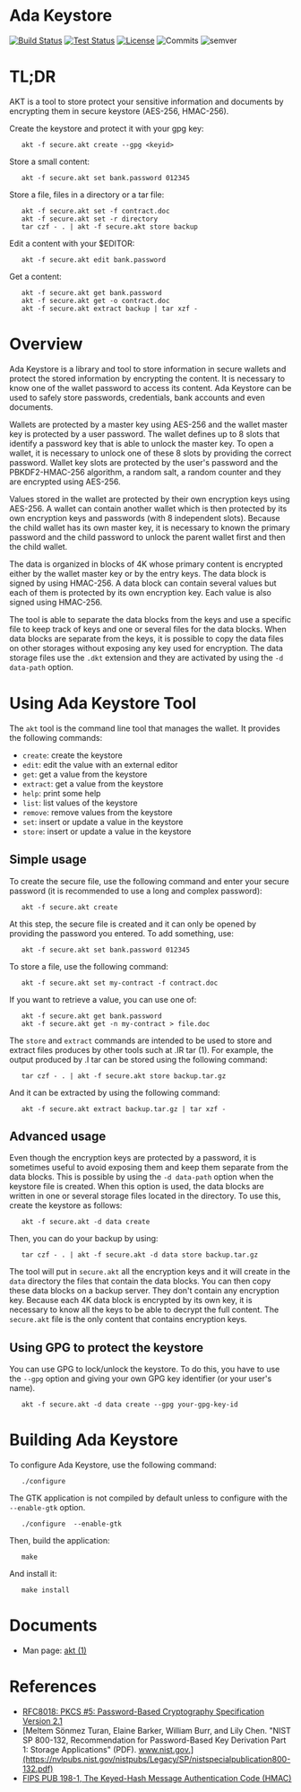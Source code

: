 # Ada Keystore

[![Build Status](https://img.shields.io/jenkins/s/http/jenkins.vacs.fr/Bionic-Ada-Keystore.svg)](http://jenkins.vacs.fr/job/Bionic-Ada-Keystore/)
[![Test Status](https://img.shields.io/jenkins/t/http/jenkins.vacs.fr/Bionic-Ada-Keystore.svg)](http://jenkins.vacs.fr/job/Bionic-Ada-Keystore/)
[![License](http://img.shields.io/badge/license-APACHE2-blue.svg)](LICENSE)
![Commits](https://img.shields.io/github/commits-since/stcarrez/ada-keystore/0.1.0.svg)
![semver](https://img.shields.io/badge/semver-2.0.0-blue.svg?cacheSeconds=2592000)

# TL;DR

AKT is a tool to store protect your sensitive information and documents by
encrypting them in secure keystore (AES-256, HMAC-256).

Create the keystore and protect it with your gpg key:
```
   akt -f secure.akt create --gpg <keyid>
```

Store a small content:
```
   akt -f secure.akt set bank.password 012345
```

Store a file, files in a directory or a tar file:
```
   akt -f secure.akt set -f contract.doc
   akt -f secure.akt set -r directory
   tar czf - . | akt -f secure.akt store backup
```

Edit a content with your $EDITOR:
```
   akt -f secure.akt edit bank.password
```

Get a content:
```
   akt -f secure.akt get bank.password
   akt -f secure.akt get -o contract.doc
   akt -f secure.akt extract backup | tar xzf -
```

# Overview

Ada Keystore is a library and tool to store information in secure wallets
and protect the stored information by encrypting the content.
It is necessary to know one of the wallet password to access its content.
Ada Keystore can be used to safely store passwords, credentials,
bank accounts and even documents.

Wallets are protected by a master key using AES-256 and the wallet
master key is protected by a user password.
The wallet defines up to 8 slots that identify
a password key that is able to unlock the master key.  To open a wallet,
it is necessary to unlock one of these 8 slots by providing the correct
password.  Wallet key slots are protected by the user's password
and the PBKDF2-HMAC-256 algorithm, a random salt, a random counter
and they are encrypted using AES-256.

Values stored in the wallet are protected by their own encryption keys
using AES-256.  A wallet can contain another wallet which is then
protected by its own encryption keys and passwords (with 8 independent slots).
Because the child wallet has its own master key, it is necessary to known
the primary password and the child password to unlock the parent wallet
first and then the child wallet.

The data is organized in blocks of 4K whose primary content is encrypted
either by the wallet master key or by the entry keys.  The data block is
signed by using HMAC-256.  A data block can contain several values but
each of them is protected by its own encryption key.  Each value is also
signed using HMAC-256.

The tool is able to separate the data blocks from the keys and use
a specific file to keep track of keys and one or several files for
the data blocks.  When data blocks are separate from the keys, it is
possible to copy the data files on other storages without exposing
any key used for encryption.  The data storage files use the `.dkt`
extension and they are activated by using the `-d data-path` option.

# Using Ada Keystore Tool

The `akt` tool is the command line tool that manages the wallet.
It provides the following commands:

* `create`:   create the keystore
* `edit`:     edit the value with an external editor
* `get`:      get a value from the keystore
* `extract`:  get a value from the keystore
* `help`:     print some help
* `list`:     list values of the keystore
* `remove`:   remove values from the keystore
* `set`:      insert or update a value in the keystore
* `store`:    insert or update a value in the keystore

## Simple usage

To create the secure file, use the following command and enter
your secure password (it is recommended to use a long and complex password):

```
   akt -f secure.akt create
```

At this step, the secure file is created and it can only be opened
by providing the password you entered.  To add something, use:

```
   akt -f secure.akt set bank.password 012345
```

To store a file, use the following command:
```
   akt -f secure.akt set my-contract -f contract.doc
```

If you want to retrieve a value, you can use one of:
```
   akt -f secure.akt get bank.password
   akt -f secure.akt get -n my-contract > file.doc
```

The `store` and `extract` commands are intended to be used to store
and extract files produces by other tools such at
.IR tar (1).  For example, the output produced by
.I tar
can be stored using the following command:

```
   tar czf - . | akt -f secure.akt store backup.tar.gz
```

And it can be extracted by using the following command:

```
   akt -f secure.akt extract backup.tar.gz | tar xzf -
```

## Advanced usage

Even though the encryption keys are protected by a password,
it is sometimes useful to avoid exposing them and keep them separate
from the data blocks.  This is possible by using the `-d data-path`
option when the keystore file is created.  When this option is used,
the data blocks are written in one or several storage files located
in the directory.  To use this, create the keystore as follows:

```
   akt -f secure.akt -d data create
```

Then, you can do your backup by using:

```
   tar czf - . | akt -f secure.akt -d data store backup.tar.gz
```

The tool will put in `secure.akt` all the encryption keys and it will
create in the `data` directory the files that contain the data blocks.
You can then copy these data blocks on a backup server.  They don't contain
any encryption key.  Because each 4K data block is encrypted by its own
key, it is necessary to know all the keys to be able to decrypt the full
content.  The `secure.akt` file is the only content that contains
encryption keys.

## Using GPG to protect the keystore

You can use GPG to lock/unlock the keystore.  To do this, you have
to use the `--gpg` option and giving your own GPG key identifier
(or your user's name).

```
   akt -f secure.akt -d data create --gpg your-gpg-key-id
```


# Building Ada Keystore

To configure Ada Keystore, use the following command:
```
   ./configure
```

The GTK application is not compiled by default unless to configure with
the `--enable-gtk` option.

```
   ./configure  --enable-gtk
```

Then, build the application:
```
   make
```

And install it:
```
   make install
```

# Documents

* Man page: [akt (1)](https://github.com/stcarrez/ada-keystore/blob/master/docs/akt.md)

# References

* [RFC8018: PKCS #5: Password-Based Cryptography Specification Version 2.1](https://tools.ietf.org/html/rfc8018)
* [Meltem Sönmez Turan, Elaine Barker, William Burr, and Lily Chen. "NIST SP 800-132, Recommendation for Password-Based Key Derivation Part 1: Storage Applications" (PDF). www.nist.gov.](https://nvlpubs.nist.gov/nistpubs/Legacy/SP/nistspecialpublication800-132.pdf)
* [FIPS PUB 198-1, The Keyed-Hash Message Authentication Code (HMAC)](https://csrc.nist.gov/csrc/media/publications/fips/198/1/final/documents/fips-198-1_final.pdf)

